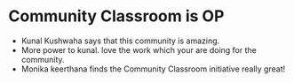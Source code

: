 # Community Classroom is OP

- Kunal Kushwaha says that this community is amazing.
- More power to kunal. love the work which your are doing for the community.
- Monika keerthana
finds the Community Classroom initiative really great!
